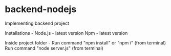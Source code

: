# backend-nodejs

Implementing backend project

Installations -
  Node.js - latest version
  Npm - latest version

Inside project folder -
  Run command "npm install" or "npm i" (from terminal)
  Run command "node server.js" (from terminal)
